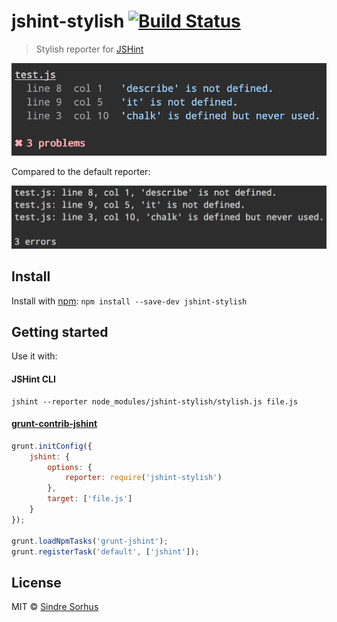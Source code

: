 # jshint-stylish [![Build Status](https://secure.travis-ci.org/sindresorhus/jshint-stylish.png?branch=master)](http://travis-ci.org/sindresorhus/jshint-stylish)

> Stylish reporter for [JSHint](https://github.com/jshint/jshint)

![screenshot](screenshot.png)

Compared to the default reporter:

![default reporter](screenshot-default-formatter.png)


## Install

Install with [npm](https://npmjs.org/package/jshint-stylish): `npm install --save-dev jshint-stylish`


## Getting started

Use it with:

#### JSHint CLI

```
jshint --reporter node_modules/jshint-stylish/stylish.js file.js
```

#### [grunt-contrib-jshint](https://github.com/gruntjs/grunt-contrib-jshint)

```js
grunt.initConfig({
	jshint: {
		options: {
			reporter: require('jshint-stylish')
		},
		target: ['file.js']
	}
});

grunt.loadNpmTasks('grunt-jshint');
grunt.registerTask('default', ['jshint']);
```


## License

MIT © [Sindre Sorhus](http://sindresorhus.com)
